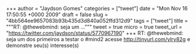 
+++
author = "Jaydson Gomes"
categories = ["tweet"]
date = "Mon Nov 16 17:50:55 +0000 2009"
draft = false
slug = "4bb564ee9657083b93b435d3d840a052ffd312d9"
tags = ["tweet"]
title = """RT: @thewebmind: seja um ..."""
tweet = true
micro = true
tweet_url = "https://twitter.com/jaydson/status/5770967190"
+++
RT: @thewebmind: seja um dos primeiros a testar o #mind2 acesse http://tinyurl.com/ylry82g e demonstre seu(s) interesse(s)
